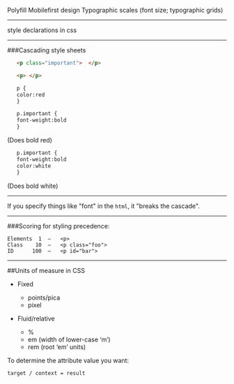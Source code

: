 Polyfill
Mobilefirst design
Typographic scales (font size; typographic grids)

----

style declarations in css

----

###Cascading style sheets

```html
   <p class="important">  </p>

   <p> </p>

   p {
   color:red
   }

   p.important {
   font-weight:bold
   }
```
(Does bold red)

```html
   p.important {
   font-weight:bold
   color:white
   }
```
(Does bold white)


----

If you specify things like "font" in the `html`, it "breaks the cascade".

----

###Scoring for styling precedence:

```
Elements  1  –   <p>
Class    10  –   <p class="foo">
ID      100  –   <p id="bar">
```

----


##Units of measure in CSS

* Fixed
  * points/pica
  * pixel

* Fluid/relative
  * %
  * em  (width of lower-case ‘m’)
  * rem (root ‘em’ units)


To determine the attribute value you want:

```target / context = result```






